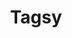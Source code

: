 ---
path: /project2
title: "Tagsy"
icon: tagsyIcon.png
vid: ./tagsyVid.mp4
color: "#e7dec8"
description: "Organize lists of social media hashtags and browse lists submittied from other users by location."
link: 'https://apps.apple.com/us/app/id1529009539'
github: 'https://github.com/TrevPennington/tagsyiOS'
type: "project"
order: 2
app: true
tags:
    - Swift
    - UIKit
    - UIMapKit
    - Firebase
    - Authentication
---